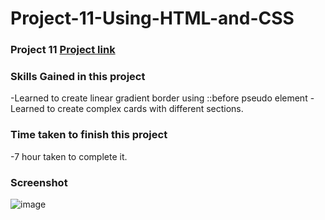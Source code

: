 # Project-11-Using-HTML-and-CSS

### Project 11 [Project link](https://abhi979.github.io/Project-11-Using-HTML-and-CSS/)


### Skills Gained in this project

-Learned to create linear gradient border using ::before pseudo element
-Learned to create complex cards with different sections.

### Time taken to finish this project
-7 hour taken to complete it.


### Screenshot
![image](https://user-images.githubusercontent.com/65283278/185873250-fe044dd2-e60a-4576-a3cf-42693eb8e11e.png)

